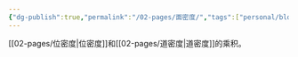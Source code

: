 ```yaml
---
{"dg-publish":true,"permalink":"/02-pages/面密度/","tags":["personal/blog","计算机组成原理"]}
---
```


[[02-pages/位密度\|位密度]]和[[02-pages/道密度\|道密度]]的乘积。